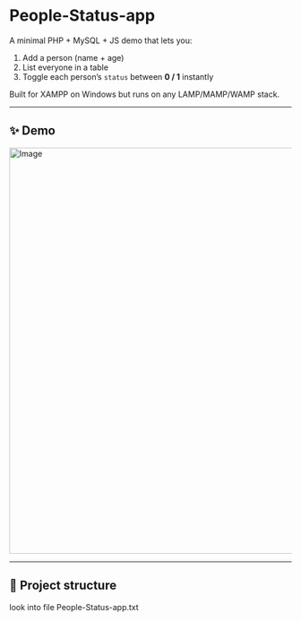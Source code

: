 # People-Status-app
A minimal PHP + MySQL + JS demo that lets you:  
1. Add a person (name + age)  
2. List everyone in a table  
3. Toggle each person’s `status` between **0 / 1** instantly 

Built for XAMPP on Windows but runs on any LAMP/MAMP/WAMP stack.

---

## ✨ Demo

<img width="1623" height="725" alt="Image" src="https://github.com/user-attachments/assets/ea368e9c-c748-462f-ae7a-91ba08e1227d" />

---

## 📂 Project structure
look into file  People-Status-app.txt
